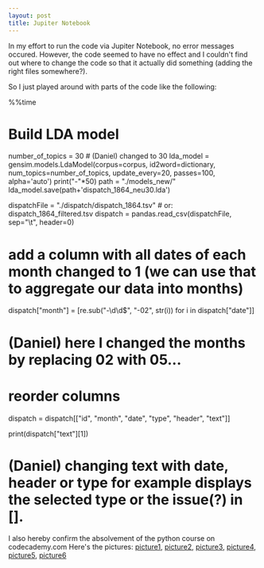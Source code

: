 ```yaml
---
layout: post
title: Jupiter Notebook
---
```

In my effort to run the code via Jupiter Notebook, no error messages occured. However, the code seemed to have no effect and I couldn't find out where to change the code so that it actually did something (adding the right files somewhere?). 

So I just played around with parts of the code like the following:

%%time
 # Build LDA model
 number_of_topics = 30 # (Daniel) changed to 30
 lda_model = gensim.models.LdaModel(corpus=corpus,
                                    id2word=dictionary,
                                    num_topics=number_of_topics,
                                    update_every=20,
                                    passes=100,
                                    alpha='auto')
 print("-"*50)
 path = "./models_new/"
 lda_model.save(path+'dispatch_1864_neu30.lda')
 
 
 dispatchFile = "./dispatch/dispatch_1864.tsv" # or: dispatch_1864_filtered.tsv
dispatch = pandas.read_csv(dispatchFile, sep="\t", header=0)

# add a column with all dates of each month changed to 1 (we can use that to aggregate our data into months)
dispatch["month"] = [re.sub("-\d\d$", "-02", str(i)) for i in dispatch["date"]]

# (Daniel) here I changed the months by replacing 02 with 05...

# reorder columns
dispatch = dispatch[["id", "month", "date", "type", "header", "text"]]

print(dispatch["text"][1])

# (Daniel) changing text with date, header or type for example displays the selected type or the issue(?) in [].

I also hereby confirm the absolvement of the python course on codecademy.com
Here's the pictures: [picture1], [picture2], [picture3], [picture4], [picture5], [picture6]

[picture1]: https://raw.githubusercontent.com/atdan-1030/atdan-1030.github.io/master/img/Screenshot%20(29).png
[picture2]: https://raw.githubusercontent.com/atdan-1030/atdan-1030.github.io/master/img/Screenshot%20(30).png
[picture3]: https://raw.githubusercontent.com/atdan-1030/atdan-1030.github.io/master/img/Screenshot%20(31).png
[picture4]: https://raw.githubusercontent.com/atdan-1030/atdan-1030.github.io/master/img/Screenshot%20(32).png
[picture5]: https://raw.githubusercontent.com/atdan-1030/atdan-1030.github.io/master/img/Screenshot%20(33).png
[picture6]: https://raw.githubusercontent.com/atdan-1030/atdan-1030.github.io/master/img/Screenshot%20(34).png



